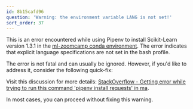 ```yaml
---
id: 8b15cafd96
question: 'Warning: the environment variable LANG is not set!'
sort_order: 37
---
```


This is an error encountered while using Pipenv to install Scikit-Learn version 1.3.1 in the [ml-zoomcamp conda environment](https://github.com/DataTalksClub/machine-learning-zoomcamp/blob/master/01-intro/06-environment.md). The error indicates that explicit language specifications are not set in the bash profile.

The error is not fatal and can usually be ignored. However, if you'd like to address it, consider the following quick-fix:

Visit this discussion for more details: [StackOverflow - Getting error while trying to run this command 'pipenv install requests' in ma](https://stackoverflow.com/questions/49436922/getting-error-while-trying-to-run-this-command-pipenv-install-requests-in-ma).

In most cases, you can proceed without fixing this warning.